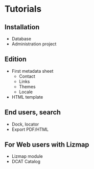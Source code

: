 # Tutorials

<!-- Short introduction text -->

<!-- Illustration image or animated gif -->

<!-- Sample data and QGIS project -->

## Installation

* Database
* Administration project

## Edition

* First metadata sheet
  * Contact
  * Links
  * Themes
  * Locale
* HTML template

## End users, search

* Dock, locator
* Export PDF/HTML

## For Web users with Lizmap

* Lizmap module
* DCAT Catalog
